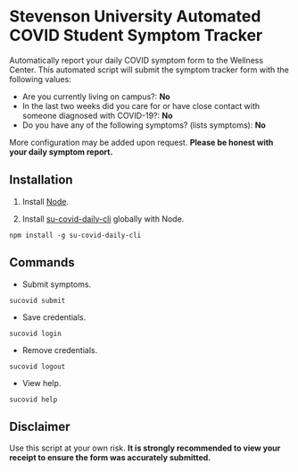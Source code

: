 # Stevenson University Automated COVID Student Symptom Tracker

Automatically report your daily COVID symptom form to the Wellness Center. This automated script will submit the symptom tracker form
with the following values:

- Are you currently living on campus?: **No**
- In the last two weeks did you care for or have close contact with someone diagnosed with COVID-19?: **No**
- Do you have any of the following symptoms? (lists symptoms): **No**

More configuration may be added upon request. **Please be honest with your daily symptom report.**

## Installation

1. Install [Node](https://nodejs.org/en/download/).

2. Install [su-covid-daily-cli](https://www.npmjs.com/package/su-covid-daily-cli) globally with Node.

```
npm install -g su-covid-daily-cli
```

## Commands

- Submit symptoms.

```
sucovid submit
```

- Save credentials.

```
sucovid login
```

- Remove credentials.

```
sucovid logout
```

- View help.

```
sucovid help
```

## Disclaimer

Use this script at your own risk. **It is strongly recommended to view your receipt to ensure the form was accurately submitted.**
